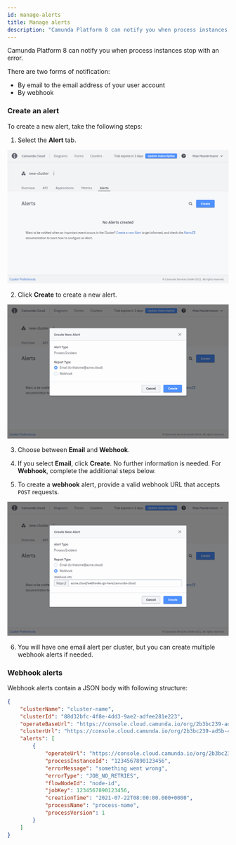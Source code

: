 ```yaml
---
id: manage-alerts
title: Manage alerts
description: "Camunda Platform 8 can notify you when process instances stop with an error."
---
```


Camunda Platform 8 can notify you when process instances stop with an error.

There are two forms of notification:

- By email to the email address of your user account
- By webhook

### Create an alert

To create a new alert, take the following steps:

1. Select the **Alert** tab.

![cluster-details](./img/cluster-detail-alerts.png)

2. Click **Create** to create a new alert.

![create-alert](./img/cluster-detail-create-alert.png)

3. Choose between **Email** and **Webhook**.

4. If you select **Email**, click **Create**. No further information is needed. For **Webhook**, complete the additional steps below.

5. To create a **webhook** alert, provide a valid webhook URL that accepts `POST` requests.

![create-alert-webhook](./img/cluster-detail-alerts-webhook.png)

6. You will have one email alert per cluster, but you can create multiple webhook alerts if needed.

### Webhook alerts

Webhook alerts contain a JSON body with following structure:

```json
{
    "clusterName": "cluster-name",
    "clusterId": "88d32bfc-4f8e-4dd3-9ae2-adfee281e223",
    "operateBaseUrl": "https://console.cloud.camunda.io/org/2b3bc239-ad5b-4eef-80e0-6ef5139ed66a/cluster/88d32bfc-4f8e-4dd3-9ae2-adfee281e223/operate",
    "clusterUrl": "https://console.cloud.camunda.io/org/2b3bc239-ad5b-4eef-80e0-6ef5139ed66a/cluster/88d32bfc-4f8e-4dd3-9ae2-adfee281e223",
    "alerts": [
        {
            "operateUrl": "https://console.cloud.camunda.io/org/2b3bc239-ad5b-4eef-80e0-6ef5139ed66a/cluster/88d32bfc-4f8e-4dd3-9ae2-adfee281e223/operate/#/instances/2251799829404548",
            "processInstanceId": "1234567890123456",
            "errorMessage": "something went wrong",
            "errorType": "JOB_NO_RETRIES",
            "flowNodeId": "node-id",
            "jobKey": 1234567890123456,
            "creationTime": "2021-07-22T08:00:00.000+0000",
            "processName": "process-name",
            "processVersion": 1
        }
    ]
}
```
